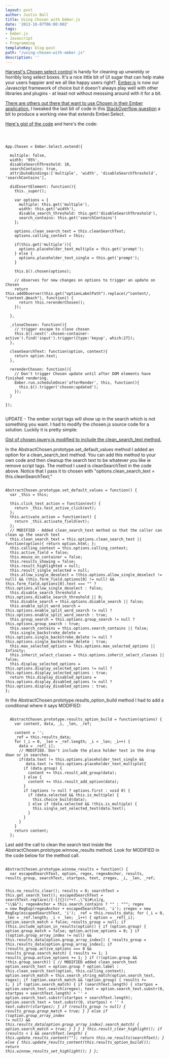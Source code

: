 ```yaml
---
layout: post
author: Justin Ball
title: Using Chosen with Ember.js
date: '2013-10-07T06:00:00Z'
tags:
- Ember.js
- Javascript
- Programming
templateKey: blog-post
path: "/using-chosen-with-ember.js"
description: ''
---
```


<p><a href="http://harvesthq.github.io/chosen/">Harvest's Chosen select control</a> is handy for cleaning up unwieldy or
horribly long select boxes. It's a nice little bit of UI sugar that can help make your users happier and we all like
happy users right?. <a href="http://emberjs.com/">Ember.js</a> is now our Javascript framework of choice but it doesn't
always play well with other libraries and plugins - at least not without messsing around with it for a bit.</p>

<p><a href="http://stackoverflow.com/questions/9968222/ember-js-chosen-integration">There are others out there that want to
  use Chosen in their Ember application.</a> I tweaked the last bit of code in this
  <a href="http://stackoverflow.com/questions/9968222/ember-js-chosen-integration">StackOverflow question</a> a bit
to produce a working view that extends Ember.Select.</p>

<p><a href="https://gist.github.com/jbasdf/6872750">Here's gist of the code</a> and here's the code:</p>

<pre><code class="javascript">


App.Chosen = Ember.Select.extend({

  multiple: false,
  width: '95%',
  disableSearchThreshold: 10,
  searchContains: true,
  attributeBindings:['multiple', 'width', 'disableSearchThreshold', 'searchContains'],

  didInsertElement: function(){
    this._super();

    var options = {
      multiple: this.get('multiple'),
      width: this.get('width'),
      disable_search_threshold: this.get('disableSearchThreshold'),
      search_contains: this.get('searchContains')
    };

    options.clean_search_text = this.cleanSearchText;
    options.calling_context = this;

    if(this.get('multiple')){
      options.placeholder_text_multiple = this.get('prompt');
    } else {
      options.placeholder_text_single = this.get('prompt');
    }

    this.$().chosen(options);

    // observes for new changes on options to trigger an update on Chosen
    return this.addObserver(this.get("optionLabelPath").replace(/^content/, "content.@each"), function() {
      return this.rerenderChosen();
    });

  },

  _closeChosen: function(){
    // trigger escape to close chosen
    this.$().next('.chosen-container-active').find('input').trigger({type:'keyup', which:27});
  },

  cleanSearchText: function(option, context){
    return option.text;
  },

  rerenderChosen: function(){
    // Don't trigger Chosen update until after DOM elements have finished rendering.
    Ember.run.scheduleOnce('afterRender', this, function(){
      this.$().trigger('chosen:updated');
    });
  }

});

</pre></code>

<p>UPDATE - The ember script tags will show up in the search which is not something you want. I had to modify the chosen.js source code for a solution.
Luckily it is pretty simple:</p>

<p><a href="https://gist.github.com/jbasdf/6920497">Gist of chosen.jquery.js modified to include the clean_search_text method.</a></p>

<p>In the AbstractChosen.prototype.set_default_values method I added an option for a clean_search_text method. You can add this method
  to your own code and then cleanup the search text to be whatever you like ie remove script tags. The method I used is
cleanSearchText in the code above. Notice that I pass it to chosen with "options.clean_search_text = this.cleanSearchText;"</p>

<pre><code class="javascript">
AbstractChosen.prototype.set_default_values = function() {
  var _this = this;

  this.click_test_action = function(evt) {
    return _this.test_active_click(evt);
  };
  this.activate_action = function(evt) {
    return _this.activate_field(evt);
  };
  // MODIFIED - Added clean_search_text method so that the caller can clean up the search text
  this.clean_search_text = this.options.clean_search_text || function(option){ return option.html; };
  this.calling_context = this.options.calling_context;
  this.active_field = false;
  this.mouse_on_container = false;
  this.results_showing = false;
  this.result_highlighted = null;
  this.result_single_selected = null;
  this.allow_single_deselect = (this.options.allow_single_deselect != null) && (this.form_field.options[0] != null) && this.form_field.options[0].text === "" ? this.options.allow_single_deselect : false;
  this.disable_search_threshold = this.options.disable_search_threshold || 0;
  this.disable_search = this.options.disable_search || false;
  this.enable_split_word_search = this.options.enable_split_word_search != null ? this.options.enable_split_word_search : true;
  this.group_search = this.options.group_search != null ? this.options.group_search : true;
  this.search_contains = this.options.search_contains || false;
  this.single_backstroke_delete = this.options.single_backstroke_delete != null ? this.options.single_backstroke_delete : true;
  this.max_selected_options = this.options.max_selected_options || Infinity;
  this.inherit_select_classes = this.options.inherit_select_classes || false;
  this.display_selected_options = this.options.display_selected_options != null ? this.options.display_selected_options : true;
  return this.display_disabled_options = this.options.display_disabled_options != null ? this.options.display_disabled_options : true;
};
</pre></code>

<p>In the AbstractChosen.prototype.results_option_build method I had to add a conditional where it says MODIFIED:</p>

<pre><code class="javascript">
  AbstractChosen.prototype.results_option_build = function(options) {
    var content, data, _i, _len, _ref;

    content = '';
    _ref = this.results_data;
    for (_i = 0, _len = _ref.length; _i < _len; _i++) {
      data = _ref[_i];
      // MODIFIED. Don't include the place holder text in the drop down or in searches.
      if(data.text != this.options.placeholder_text_single &&
         data.text != this.options.placeholder_text_multiple){
        if (data.group) {
          content += this.result_add_group(data);
        } else {
          content += this.result_add_option(data);
        }
        if (options != null ? options.first : void 0) {
          if (data.selected && this.is_multiple) {
            this.choice_build(data);
          } else if (data.selected && !this.is_multiple) {
            this.single_set_selected_text(data.text);
          }
        }
      }
    }
    return content;
  };
</pre></code>


<p>Last add the call to clean the search text inside the AbstractChosen.prototype.winnow_results method. Look for MODIFIED in the code
below for the method call.</p>
<pre><code class="javascript">
AbstractChosen.prototype.winnow_results = function() {
  var escapedSearchText, option, regex, regexAnchor, results, results_group, searchText, startpos, text, zregex, _i, _len, _ref;

  this.no_results_clear();
  results = 0;
  searchText = this.get_search_text();
  escapedSearchText = searchText.replace(/[-[\]{}()*+?.,\\^$|#\s]/g, "\\$&");
  regexAnchor = this.search_contains ? "" : "^";
  regex = new RegExp(regexAnchor + escapedSearchText, 'i');
  zregex = new RegExp(escapedSearchText, 'i');
  _ref = this.results_data;
  for (_i = 0, _len = _ref.length; _i < _len; _i++) {
    option = _ref[_i];
    option.search_match = false;
    results_group = null;
    if (this.include_option_in_results(option)) {
      if (option.group) {
        option.group_match = false;
        option.active_options = 0;
      }
      if ((option.group_array_index != null) && this.results_data[option.group_array_index]) {
        results_group = this.results_data[option.group_array_index];
        if (results_group.active_options === 0 && results_group.search_match) {
          results += 1;
        }
        results_group.active_options += 1;
      }
      if (!(option.group && !this.group_search)) {
        // MODIFIED added clean_search_text
        option.search_text = option.group ? option.label : this.clean_search_text(option, this.calling_context);
        option.search_match = this.search_string_match(option.search_text, regex);
        if (option.search_match && !option.group) {
          results += 1;
        }
        if (option.search_match) {
          if (searchText.length) {
            startpos = option.search_text.search(zregex);
            text = option.search_text.substr(0, startpos + searchText.length) + '</em>' + option.search_text.substr(startpos + searchText.length);
            option.search_text = text.substr(0, startpos) + '<em>' + text.substr(startpos);
          }
          if (results_group != null) {
            results_group.group_match = true;
          }
        } else if ((option.group_array_index != null) && this.results_data[option.group_array_index].search_match) {
          option.search_match = true;
        }
      }
    }
  }
  this.result_clear_highlight();
  if (results < 1 && searchText.length) {
    this.update_results_content("");
    return this.no_results(searchText);
  } else {
    this.update_results_content(this.results_option_build());
    return this.winnow_results_set_highlight();
  }
};

</pre></code>

